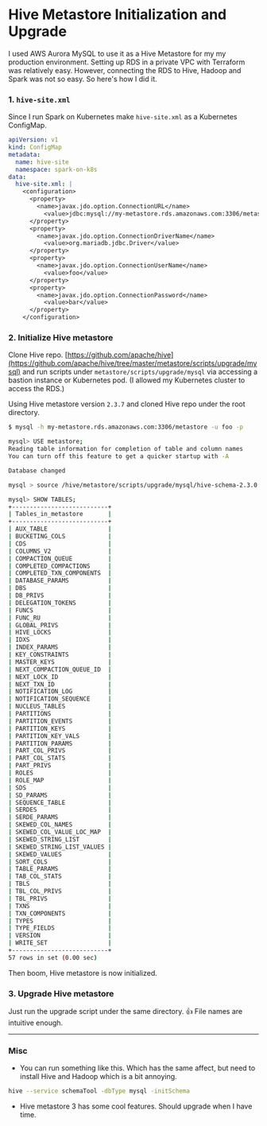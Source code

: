 # Hive Metastore Initialization and Upgrade

I used AWS Aurora MySQL to use it as a Hive Metastore for my my production environment. Setting up RDS in a private VPC with Terraform was relatively easy. However, connecting the RDS to Hive, Hadoop and Spark was not so easy. So here's how I did it.

### 1. `hive-site.xml`
Since I run Spark on Kubernetes make `hive-site.xml` as a Kubernetes ConfigMap.
```yaml
apiVersion: v1
kind: ConfigMap
metadata:
  name: hive-site
  namespace: spark-on-k8s
data:
  hive-site.xml: |
    <configuration>
      <property>
        <name>javax.jdo.option.ConnectionURL</name>
          <value>jdbc:mysql://my-metastore.rds.amazonaws.com:3306/metastore?createDatabaseIfNotExist=true</value>
      </property>
      <property>
        <name>javax.jdo.option.ConnectionDriverName</name>
          <value>org.mariadb.jdbc.Driver</value>
      </property>
      <property>
        <name>javax.jdo.option.ConnectionUserName</name>
          <value>foo</value>
      </property>
      <property>
        <name>javax.jdo.option.ConnectionPassword</name>
          <value>bar</value>
      </property>
    </configuration>
```

### 2. Initialize Hive metastore
Clone Hive repo. [https://github.com/apache/hive](https://github.com/apache/hive/tree/master/metastore/scripts/upgrade/mysql) and run scripts under `metastore/scripts/upgrade/mysql` via accessing a bastion instance or Kubernetes pod. (I allowed my Kubernetes cluster to access the RDS.)

Using Hive metastore version `2.3.7` and cloned Hive repo under the root directory.
```bash
$ mysql -h my-metastore.rds.amazonaws.com:3306/metastore -u foo -p

mysql> USE metastore;
Reading table information for completion of table and column names
You can turn off this feature to get a quicker startup with -A

Database changed

mysql > source /hive/metastore/scripts/upgrade/mysql/hive-schema-2.3.0.mysql.sql;

mysql> SHOW TABLES;
+---------------------------+
| Tables_in_metastore       |
+---------------------------+
| AUX_TABLE                 |
| BUCKETING_COLS            |
| CDS                       |
| COLUMNS_V2                |
| COMPACTION_QUEUE          |
| COMPLETED_COMPACTIONS     |
| COMPLETED_TXN_COMPONENTS  |
| DATABASE_PARAMS           |
| DBS                       |
| DB_PRIVS                  |
| DELEGATION_TOKENS         |
| FUNCS                     |
| FUNC_RU                   |
| GLOBAL_PRIVS              |
| HIVE_LOCKS                |
| IDXS                      |
| INDEX_PARAMS              |
| KEY_CONSTRAINTS           |
| MASTER_KEYS               |
| NEXT_COMPACTION_QUEUE_ID  |
| NEXT_LOCK_ID              |
| NEXT_TXN_ID               |
| NOTIFICATION_LOG          |
| NOTIFICATION_SEQUENCE     |
| NUCLEUS_TABLES            |
| PARTITIONS                |
| PARTITION_EVENTS          |
| PARTITION_KEYS            |
| PARTITION_KEY_VALS        |
| PARTITION_PARAMS          |
| PART_COL_PRIVS            |
| PART_COL_STATS            |
| PART_PRIVS                |
| ROLES                     |
| ROLE_MAP                  |
| SDS                       |
| SD_PARAMS                 |
| SEQUENCE_TABLE            |
| SERDES                    |
| SERDE_PARAMS              |
| SKEWED_COL_NAMES          |
| SKEWED_COL_VALUE_LOC_MAP  |
| SKEWED_STRING_LIST        |
| SKEWED_STRING_LIST_VALUES |
| SKEWED_VALUES             |
| SORT_COLS                 |
| TABLE_PARAMS              |
| TAB_COL_STATS             |
| TBLS                      |
| TBL_COL_PRIVS             |
| TBL_PRIVS                 |
| TXNS                      |
| TXN_COMPONENTS            |
| TYPES                     |
| TYPE_FIELDS               |
| VERSION                   |
| WRITE_SET                 |
+---------------------------+
57 rows in set (0.00 sec)

```

Then boom, Hive metastore is now initialized.

### 3. Upgrade Hive metastore
Just run the upgrade script under the same directory. 👍 File names are intuitive enough.

---
### Misc
- You can run something like this. Which has the same affect, but need to install Hive and Hadoop which is a bit annoying.
```bash
hive --service schemaTool -dbType mysql -initSchema
```
- Hive metastore 3 has some cool features. Should upgrade when I have time.
